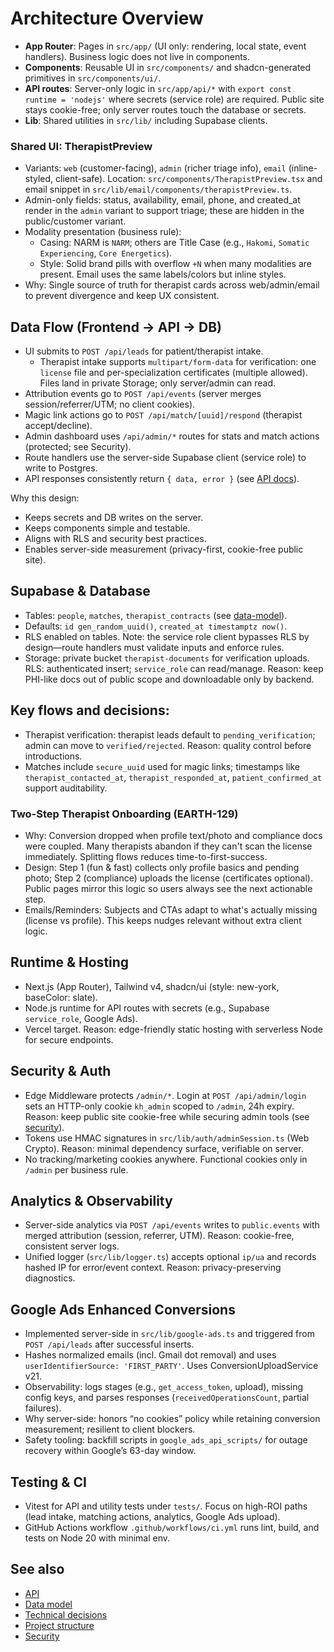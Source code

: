 # Architecture Overview

- __App Router__: Pages in `src/app/` (UI only: rendering, local state, event handlers). Business logic does not live in components.
- __Components__: Reusable UI in `src/components/` and shadcn-generated primitives in `src/components/ui/`.
- __API routes__: Server-only logic in `src/app/api/*` with `export const runtime = 'nodejs'` where secrets (service role) are required. Public site stays cookie-free; only server routes touch the database or secrets.
- __Lib__: Shared utilities in `src/lib/` including Supabase clients.

### Shared UI: TherapistPreview
- Variants: `web` (customer-facing), `admin` (richer triage info), `email` (inline-styled, client-safe). Location: `src/components/TherapistPreview.tsx` and email snippet in `src/lib/email/components/therapistPreview.ts`.
- Admin-only fields: status, availability, email, phone, and created_at render in the `admin` variant to support triage; these are hidden in the public/customer variant.
- Modality presentation (business rule):
  - Casing: NARM is `NARM`; others are Title Case (e.g., `Hakomi`, `Somatic Experiencing`, `Core Energetics`).
  - Style: Solid brand pills with overflow `+N` when many modalities are present. Email uses the same labels/colors but inline styles.
- Why: Single source of truth for therapist cards across web/admin/email to prevent divergence and keep UX consistent.

## Data Flow (Frontend → API → DB)
- UI submits to `POST /api/leads` for patient/therapist intake.
  - Therapist intake supports `multipart/form-data` for verification: one `license` file and per-specialization certificates (multiple allowed). Files land in private Storage; only server/admin can read.
- Attribution events go to `POST /api/events` (server merges session/referrer/UTM; no client cookies).
- Magic link actions go to `POST /api/match/[uuid]/respond` (therapist accept/decline).
- Admin dashboard uses `/api/admin/*` routes for stats and match actions (protected; see Security).
- Route handlers use the server-side Supabase client (service role) to write to Postgres.
- API responses consistently return `{ data, error }` (see [API docs](./api.md)).

Why this design:
- Keeps secrets and DB writes on the server.
- Keeps components simple and testable.
- Aligns with RLS and security best practices.
- Enables server-side measurement (privacy-first, cookie-free public site).

## Supabase & Database
- Tables: `people`, `matches`, `therapist_contracts` (see [data-model](./data-model.md)).
- Defaults: `id gen_random_uuid()`, `created_at timestamptz now()`.
- RLS enabled on tables. Note: the service role client bypasses RLS by design—route handlers must validate inputs and enforce rules.
- Storage: private bucket `therapist-documents` for verification uploads. RLS: authenticated insert; `service_role` can read/manage. Reason: keep PHI-like docs out of public scope and downloadable only by backend.

## Key flows and decisions:
- Therapist verification: therapist leads default to `pending_verification`; admin can move to `verified/rejected`. Reason: quality control before introductions.
- Matches include `secure_uuid` used for magic links; timestamps like `therapist_contacted_at`, `therapist_responded_at`, `patient_confirmed_at` support auditability.

### Two-Step Therapist Onboarding (EARTH-129)
- Why: Conversion dropped when profile text/photo and compliance docs were coupled. Many therapists abandon if they can't scan the license immediately. Splitting flows reduces time-to-first-success.
- Design: Step 1 (fun & fast) collects only profile basics and pending photo; Step 2 (compliance) uploads the license (certificates optional). Public pages mirror this logic so users always see the next actionable step.
- Emails/Reminders: Subjects and CTAs adapt to what's actually missing (license vs profile). This keeps nudges relevant without extra client logic.

## Runtime & Hosting
- Next.js (App Router), Tailwind v4, shadcn/ui (style: new-york, baseColor: slate).
- Node.js runtime for API routes with secrets (e.g., Supabase `service_role`, Google Ads).
- Vercel target. Reason: edge-friendly static hosting with serverless Node for secure endpoints.

## Security & Auth
- Edge Middleware protects `/admin/*`. Login at `POST /api/admin/login` sets an HTTP-only cookie `kh_admin` scoped to `/admin`, 24h expiry. Reason: keep public site cookie-free while securing admin tools (see [security](./security.md)).
- Tokens use HMAC signatures in `src/lib/auth/adminSession.ts` (Web Crypto). Reason: minimal dependency surface, verifiable on server.
- No tracking/marketing cookies anywhere. Functional cookies only in `/admin` per business rule.

## Analytics & Observability
- Server-side analytics via `POST /api/events` writes to `public.events` with merged attribution (session, referrer, UTM). Reason: cookie-free, consistent server logs.
- Unified logger (`src/lib/logger.ts`) accepts optional `ip/ua` and records hashed IP for error/event context. Reason: privacy-preserving diagnostics.

## Google Ads Enhanced Conversions
- Implemented server-side in `src/lib/google-ads.ts` and triggered from `POST /api/leads` after successful inserts.
- Hashes normalized emails (incl. Gmail dot removal) and uses `userIdentifierSource: 'FIRST_PARTY'`. Uses ConversionUploadService v21.
- Observability: logs stages (e.g., `get_access_token`, upload), missing config keys, and parses responses (`receivedOperationsCount`, partial failures).
- Why server-side: honors “no cookies” policy while retaining conversion measurement; resilient to client blockers.
- Safety tooling: backfill scripts in `google_ads_api_scripts/` for outage recovery within Google’s 63-day window.

## Testing & CI
- Vitest for API and utility tests under `tests/`. Focus on high-ROI paths (lead intake, matching actions, analytics, Google Ads upload).
- GitHub Actions workflow `.github/workflows/ci.yml` runs lint, build, and tests on Node 20 with minimal env.

## See also
- [API](./api.md)
- [Data model](./data-model.md)
- [Technical decisions](./technical-decisions.md)
- [Project structure](./project-structure.md)
- [Security](./security.md)
